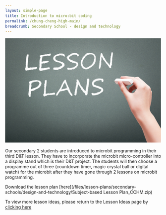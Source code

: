 ```yaml
---
layout: simple-page
title: Introduction to micro:bit coding
permalink: /chung-cheng-high-main/
breadcrumb: Secondary School - design and technology
---
```


![anything](/images/in-schools/digital-maker/lesson-plans/generic-lesson-plan.jpg)

Our secondary 2 students are introduced to microbit programming in their third D&T lesson. They have to incorporate the microbit micro-controller into a display stand which is their D&T project. The students will then choose a programme out of three (countdown timer, magic crystal ball or digital watch) for the microbit after they have gone through 2 lessons on microbit programming.

Download the lesson plan [here](/files/lesson-plans/secondary-schools/design-and-technology/Subject-based Lesson Plan_CCHM.zip)

To view more lesson ideas, please return to the Lesson Ideas page by [clicking here](/in-schools/digital-maker/lesson-ideas-secondary/)
